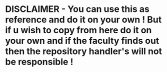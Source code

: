 # DISCLAIMER - You can use this as reference and do it on your own ! But if u wish to copy from here do it on your own and if the faculty finds out then the repository handler's will not be responsible !